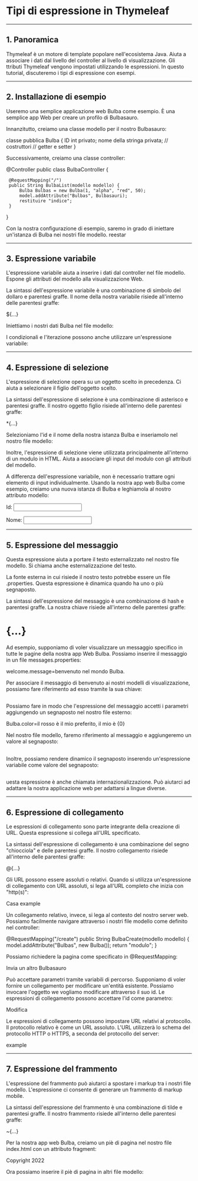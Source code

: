 # Tipi di espressione in Thymeleaf

---

## 1. Panoramica

Thymeleaf è un motore di template popolare nell'ecosistema Java. Aiuta a associare i dati dal livello del controller al livello di visualizzazione. Gli ttributi Thymeleaf vengono impostati utilizzando le espressioni. In questo tutorial, discuteremo i tipi di espressione con esempi.

---

## 2. Installazione di esempio

Useremo una semplice applicazione web Bulba come esempio. È una semplice app Web per creare un profilo di Bulbasauro.

Innanzitutto, creiamo una classe modello per il nostro Bulbasauro:

classe pubblica Bulba {
     ID int privato;
     nome della stringa privata;
     // costruttori
     // getter e setter
}

Successivamente, creiamo una classe controller:

@Controller
public class BulbaController {

     @RequestMapping("/")
     public String BulbaList(modello modello) {
         Bulba Bulbas = new Bulba(1, "alpha", "red", 50);
         model.addAttribute("Bulbas", Bulbasauri);
         restituire "indice";
     }
}

Con la nostra configurazione di esempio, saremo in grado di iniettare un'istanza di Bulba nei nostri file modello.
reestar

---

## 3. Espressione variabile

L'espressione variabile aiuta a inserire i dati dal controller nel file modello. Espone gli attributi del modello alla visualizzazione Web.

La sintassi dell'espressione variabile è una combinazione di simbolo del dollaro e parentesi graffe. Il nome della nostra variabile risiede all'interno delle parentesi graffe:

${...}

Iniettiamo i nostri dati Bulba nel file modello:

<span th:text="${Bulbas.id}"></span>
<span th:text="${Bulbas.name}"></span>

I condizionali e l'iterazione possono anche utilizzare un'espressione variabile:

<!-- per iterare -->
<div th:each="Bulbas : ${Bulbas}">

<!-- nei condizionali -->
<div th:if="${Bulbas.id == 2}">

---

## 4. Espressione di selezione
L'espressione di selezione opera su un oggetto scelto in precedenza. Ci aiuta a selezionare il figlio dell'oggetto scelto.

La sintassi dell'espressione di selezione è una combinazione di asterisco e parentesi graffe. Il nostro oggetto figlio risiede all'interno delle parentesi graffe:

*{...}

Selezioniamo l'id e il nome della nostra istanza Bulba e inseriamolo nel nostro file modello:

<div th:object="${Bulbas}">
     <p th:text="*{id}">
     <p th:text="*{name}">
</div>

Inoltre, l'espressione di selezione viene utilizzata principalmente all'interno di un modulo in HTML. Aiuta a associare gli input del modulo con gli attributi del modello.

A differenza dell'espressione variabile, non è necessario trattare ogni elemento di input individualmente. Usando la nostra app web Bulba come esempio, creiamo una nuova istanza di Bulba e leghiamola al nostro attributo modello:

<form action="#" th:action="@{/Bulba}" th:object="${Bulbas}" method="post">
     <p>Id: <input type="text" th:field="*{id}" /></p>
     <p>Nome: <input type="text" th:field="*{name}" /></p>
</form>

---

## 5. Espressione del messaggio

Questa espressione aiuta a portare il testo esternalizzato nel nostro file modello. Si chiama anche esternalizzazione del testo.

La fonte esterna in cui risiede il nostro testo potrebbe essere un file .properties. Questa espressione è dinamica quando ha uno o più segnaposto.

La sintassi dell'espressione del messaggio è una combinazione di hash e parentesi graffe. La nostra chiave risiede all'interno delle parentesi graffe:

# {...}

Ad esempio, supponiamo di voler visualizzare un messaggio specifico in tutte le pagine della nostra app Web Bulba. Possiamo inserire il messaggio in un file messages.properties:

welcome.message=benvenuto nel mondo Bulba.

Per associare il messaggio di benvenuto ai nostri modelli di visualizzazione, possiamo fare riferimento ad esso tramite la sua chiave:

<h2 th:text="#{welcome.message}"></h2>

Possiamo fare in modo che l'espressione del messaggio accetti i parametri aggiungendo un segnaposto nel nostro file esterno:

Bulba.color=il rosso è il mio preferito, il mio è {0}

Nel nostro file modello, faremo riferimento al messaggio e aggiungeremo un valore al segnaposto:

<h2 th:text="#{Bulba.color('blue')}"></h2>

Inoltre, possiamo rendere dinamico il segnaposto inserendo un'espressione variabile come valore del segnaposto:

<h2 th:text="#{Bulba.color(${Bulba.color})}"></h2>

uesta espressione è anche chiamata internazionalizzazione. Può aiutarci ad adattare la nostra applicazione web per adattarsi a lingue diverse.

---

## 6. Espressione di collegamento
Le espressioni di collegamento sono parte integrante della creazione di URL. Questa espressione si collega all'URL specificato.

La sintassi dell'espressione di collegamento è una combinazione del segno "chiocciola" e delle parentesi graffe. Il nostro collegamento risiede all'interno delle parentesi graffe:

@{...}

Gli URL possono essere assoluti o relativi. Quando si utilizza un'espressione di collegamento con URL assoluti, si lega all'URL completo che inizia con "http(s)":

<a th:href="@{http://www.example.com}"> Casa example</a>

Un collegamento relativo, invece, si lega al contesto del nostro server web. Possiamo facilmente navigare attraverso i nostri file modello come definito nel controller:

@RequestMapping("/create")
public String BulbaCreate(modello modello) {
     model.addAttribute("Bulbas", new Bulba());
     return "modulo";
}

Possiamo richiedere la pagina come specificato in @RequestMapping:

<a th:href="@{/create}">Invia un altro Bulbasauro</a>

Può accettare parametri tramite variabili di percorso. Supponiamo di voler fornire un collegamento per modificare un'entità esistente. Possiamo invocare l'oggetto we vogliamo modificare attraverso il suo id. Le espressioni di collegamento possono accettare l'id come parametro:

<a th:href="/@{'/edit/' + ${Bulba.id}}">Modifica</a>

Le espressioni di collegamento possono impostare URL relativi al protocollo. Il protocollo relativo è come un URL assoluto. L'URL utilizzerà lo schema del protocollo HTTP o HTTPS, a seconda del protocollo del server:

<a th:href="@{//example.com}">example</a>

---

## 7. Espressione del frammento

L'espressione del frammento può aiutarci a spostare i markup tra i nostri file modello. L'espressione ci consente di generare un frammento di markup mobile.

La sintassi dell'espressione del frammento è una combinazione di tilde e parentesi graffe. Il nostro frammento risiede all'interno delle parentesi graffe:

~{...}

Per la nostra app web Bulba, creiamo un piè di pagina nel nostro file index.html con un attributo fragment:

<div th:fragment="footer">
     <p>Copyright 2022</p>
</div>

Ora possiamo inserire il piè di pagina in altri file modello:

<div th:replace="~{index :: footer}"></div>

